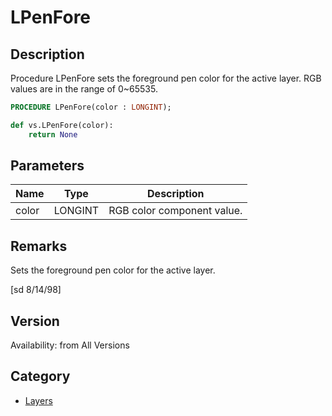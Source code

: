 # LPenFore

## Description
Procedure LPenFore sets the foreground pen color for the active layer. RGB values are in the range of 0~65535.

```pascal
PROCEDURE LPenFore(color : LONGINT);
```

```python
def vs.LPenFore(color):
    return None
```

## Parameters
|Name|Type|Description|
|---|---|---|
|color|LONGINT|RGB color component value.|

## Remarks
Sets the foreground pen color for the active layer.

[sd 8/14/98]

## Version
Availability: from All Versions

## Category
* [Layers](../Categories/Layers.md)
